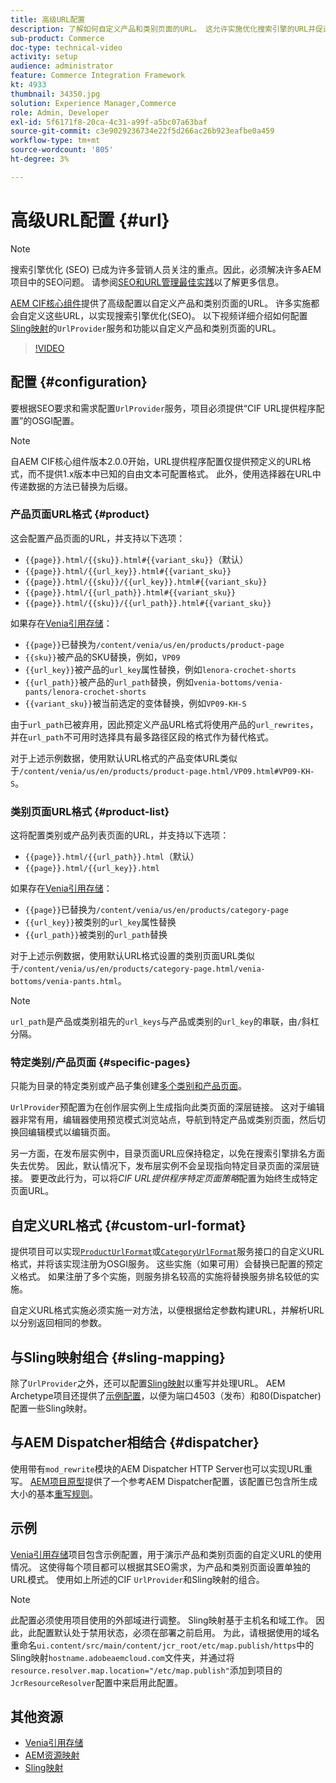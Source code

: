 ```yaml
---
title: 高级URL配置
description: 了解如何自定义产品和类别页面的URL。 这允许实施优化搜索引擎的URL并促进发现。
sub-product: Commerce
doc-type: technical-video
activity: setup
audience: administrator
feature: Commerce Integration Framework
kt: 4933
thumbnail: 34350.jpg
solution: Experience Manager,Commerce
role: Admin, Developer
exl-id: 5f6171f8-20ca-4c31-a99f-a5bc07a63baf
source-git-commit: c3e9029236734e22f5d266ac26b923eafbe0a459
workflow-type: tm+mt
source-wordcount: '805'
ht-degree: 3%

---
```


# 高级URL配置 {#url}

>[!NOTE]
>
>搜索引擎优化 (SEO) 已成为许多营销人员关注的重点。因此，必须解决许多AEM项目中的SEO问题。 请参阅[SEO和URL管理最佳实践](https://experienceleague.adobe.com/docs/experience-manager-65-lts/managing/managing-further-reference/seo-and-url-management.html)以了解更多信息。

[AEM CIF核心组件](https://github.com/adobe/aem-core-cif-components)提供了高级配置以自定义产品和类别页面的URL。 许多实施都会自定义这些URL，以实现搜索引擎优化(SEO)。 以下视频详细介绍如何配置[Sling映射](https://sling.apache.org/documentation/the-sling-engine/mappings-for-resource-resolution.html)的`UrlProvider`服务和功能以自定义产品和类别页面的URL。

>[!VIDEO](https://video.tv.adobe.com/v/34350/?quality=12)

## 配置 {#configuration}

要根据SEO要求和需求配置`UrlProvider`服务，项目必须提供“CIF URL提供程序配置”的OSGI配置。

>[!NOTE]
>
>自AEM CIF核心组件版本2.0.0开始，URL提供程序配置仅提供预定义的URL格式，而不提供1.x版本中已知的自由文本可配置格式。 此外，使用选择器在URL中传递数据的方法已替换为后缀。

### 产品页面URL格式 {#product}

这会配置产品页面的URL，并支持以下选项：

* `{{page}}.html/{{sku}}.html#{{variant_sku}}`（默认）
* `{{page}}.html/{{url_key}}.html#{{variant_sku}}`
* `{{page}}.html/{{sku}}/{{url_key}}.html#{{variant_sku}}`
* `{{page}}.html/{{url_path}}.html#{{variant_sku}}`
* `{{page}}.html/{{sku}}/{{url_path}}.html#{{variant_sku}}`

如果存在[Venia引用存储](https://github.com/adobe/aem-cif-guides-venia)：

* `{{page}}`已替换为`/content/venia/us/en/products/product-page`
* `{{sku}}`被产品的SKU替换，例如，`VP09`
* `{{url_key}}`被产品的`url_key`属性替换，例如`lenora-crochet-shorts`
* `{{url_path}}`被产品的`url_path`替换，例如`venia-bottoms/venia-pants/lenora-crochet-shorts`
* `{{variant_sku}}`被当前选定的变体替换，例如`VP09-KH-S`

由于`url_path`已被弃用，因此预定义产品URL格式将使用产品的`url_rewrites`，并在`url_path`不可用时选择具有最多路径区段的格式作为替代格式。

对于上述示例数据，使用默认URL格式的产品变体URL类似于`/content/venia/us/en/products/product-page.html/VP09.html#VP09-KH-S`。

### 类别页面URL格式 {#product-list}

这将配置类别或产品列表页面的URL，并支持以下选项：

* `{{page}}.html/{{url_path}}.html`（默认）
* `{{page}}.html/{{url_key}}.html`

如果存在[Venia引用存储](https://github.com/adobe/aem-cif-guides-venia)：

* `{{page}}`已替换为`/content/venia/us/en/products/category-page`
* `{{url_key}}`被类别的`url_key`属性替换
* `{{url_path}}`被类别的`url_path`替换

对于上述示例数据，使用默认URL格式设置的类别页面URL类似于`/content/venia/us/en/products/category-page.html/venia-bottoms/venia-pants.html`。

>[!NOTE]
> 
>`url_path`是产品或类别祖先的`url_keys`与产品或类别的`url_key`的串联，由`/`斜杠分隔。

### 特定类别/产品页面 {#specific-pages}

只能为目录的特定类别或产品子集创建[多个类别和产品页面](multi-template-usage.md)。

`UrlProvider`预配置为在创作层实例上生成指向此类页面的深层链接。 这对于编辑器非常有用，编辑器使用预览模式浏览站点，导航到特定产品或类别页面，然后切换回编辑模式以编辑页面。

另一方面，在发布层实例中，目录页面URL应保持稳定，以免在搜索引擎排名方面失去优势。 因此，默认情况下，发布层实例不会呈现指向特定目录页面的深层链接。 要更改此行为，可以将&#x200B;_CIF URL提供程序特定页面策略_&#x200B;配置为始终生成特定页面URL。

## 自定义URL格式 {#custom-url-format}

提供项目可以实现[`ProductUrlFormat`](https://javadoc.io/doc/com.adobe.commerce.cif/core-cif-components-core/latest/com/adobe/cq/commerce/core/components/services/urls/ProductUrlFormat.html)或[`CategoryUrlFormat`](https://javadoc.io/doc/com.adobe.commerce.cif/core-cif-components-core/latest/com/adobe/cq/commerce/core/components/services/urls/CategoryUrlFormat.html)服务接口的自定义URL格式，并将该实现注册为OSGI服务。 这些实施（如果可用）会替换已配置的预定义格式。 如果注册了多个实施，则服务排名较高的实施将替换服务排名较低的实施。

自定义URL格式实施必须实施一对方法，以便根据给定参数构建URL，并解析URL以分别返回相同的参数。

## 与Sling映射组合 {#sling-mapping}

除了`UrlProvider`之外，还可以配置[Sling映射](https://sling.apache.org/documentation/the-sling-engine/mappings-for-resource-resolution.html)以重写并处理URL。 AEM Archetype项目还提供了[示例配置](https://github.com/adobe/aem-cif-project-archetype/tree/master/src/main/archetype/samplecontent/src/main/content/jcr_root/etc/map.publish)，以便为端口4503（发布）和80(Dispatcher)配置一些Sling映射。

## 与AEM Dispatcher相结合 {#dispatcher}

使用带有`mod_rewrite`模块的AEM Dispatcher HTTP Server也可以实现URL重写。 [AEM项目原型](https://github.com/adobe/aem-project-archetype)提供了一个参考AEM Dispatcher配置，该配置已包含所生成大小的基本[重写规则](https://github.com/adobe/aem-project-archetype/tree/master/src/main/archetype/dispatcher.cloud)。

## 示例

[Venia引用存储](https://github.com/adobe/aem-cif-guides-venia)项目包含示例配置，用于演示产品和类别页面的自定义URL的使用情况。 这使得每个项目都可以根据其SEO需求，为产品和类别页面设置单独的URL模式。 使用如上所述的CIF `UrlProvider`和Sling映射的组合。

>[!NOTE]
>
>此配置必须使用项目使用的外部域进行调整。 Sling映射基于主机名和域工作。 因此，此配置默认处于禁用状态，必须在部署之前启用。 为此，请根据使用的域名重命名`ui.content/src/main/content/jcr_root/etc/map.publish/https`中的Sling映射`hostname.adobeaemcloud.com`文件夹，并通过将`resource.resolver.map.location="/etc/map.publish"`添加到项目的`JcrResourceResolver`配置中来启用此配置。

## 其他资源

* [Venia引用存储](https://github.com/adobe/aem-cif-guides-venia)
* [AEM资源映射](https://experienceleague.adobe.com/docs/experience-manager-65-lts/deploying/configuring/resource-mapping.html)
* [Sling映射](https://sling.apache.org/documentation/the-sling-engine/mappings-for-resource-resolution.html)
